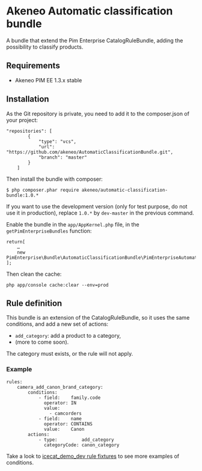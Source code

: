 # Akeneo Automatic classification bundle

A bundle that extend the Pim Enterprise CatalogRuleBundle, adding the possibility to classify products.

## Requirements

 - Akeneo PIM EE 1.3.x stable

## Installation

As the Git repository is private, you need to add it to the composer.json of your project:

    "repositories": [
            {
                "type": "vcs",
                "url": "https://github.com/akeneo/AutomaticClassificationBundle.git",
                "branch": "master"
            }
        ]

Then install the bundle with composer:

    $ php composer.phar require akeneo/automatic-classification-bundle:1.0.*

If you want to use the development version (only for test purpose, do not use it in production), replace `1.0.*` by `dev-master` in the previous command.

Enable the bundle in the `app/AppKernel.php` file, in the `getPimEnterpriseBundles` function:

    return[
        …
        new PimEnterprise\Bundle\AutomaticClassificationBundle\PimEnterpriseAutomaticClassificationBundle(),
    ];

Then clean the cache:

    php app/console cache:clear --env=prod

## Rule definition

This bundle is an extension of the CatalogRuleBundle, so it uses the same conditions, and add a new set of actions:

* `add_category`: add a product to a category,
* (more to come soon).

The category must exists, or the rule will not apply.

### Example

    rules:
        camera_add_canon_brand_category:
            conditions:
                - field:    family.code
                  operator: IN
                  value:
                    - camcorders
                - field:    name
                  operator: CONTAINS
                  value:    Canon
            actions:
                - type:         add_category
                  categoryCode: canon_category

Take a look to [icecat_demo_dev rule fixtures](https://github.com/akeneo/pim-enterprise-dev/blob/1.3/src/PimEnterprise/Bundle/InstallerBundle/Resources/fixtures/icecat_demo_dev/rules.yml) to see more examples of conditions.
